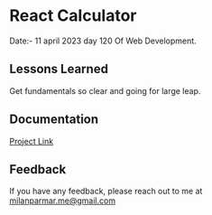 # React Calculator



 Date:- 11 april 2023 day 120 Of Web Development.

    




## Lessons Learned

Get fundamentals so clear and going for large leap.




## Documentation

[Project Link](https://mature-calculator.netlify.app/)


## Feedback

If you have any feedback, please reach out to me at milanparmar.me@gmail.com


